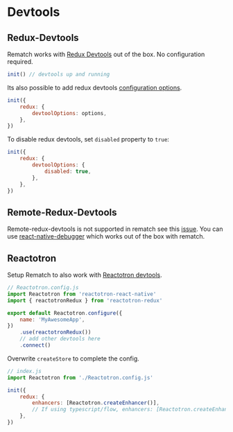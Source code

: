 # Devtools

## Redux-Devtools

Rematch works with [Redux Devtools](https://github.com/zalmoxisus/redux-devtools-extension) out of the box. No configuration required.

```javascript
init() // devtools up and running
```

Its also possible to add redux devtools [configuration options](https://github.com/zalmoxisus/redux-devtools-extension/blob/master/docs/API/Arguments.md).

```javascript
init({
	redux: {
		devtoolOptions: options,
	},
})
```

To disable redux devtools, set `disabled` property to `true`:

```javascript
init({
	redux: {
		devtoolOptions: {
			disabled: true,
		},
	},
})
```

## Remote-Redux-Devtools

Remote-redux-devtools is not supported in rematch see this [issue](https://github.com/rematch/rematch/issues/419).
You can use [react-native-debugger](https://github.com/jhen0409/react-native-debugger) which works out of the box with rematch.

## Reactotron

Setup Rematch to also work with [Reactotron devtools](https://github.com/infinitered/reactotron).

```javascript
// Reactotron.config.js
import Reactotron from 'reactotron-react-native'
import { reactotronRedux } from 'reactotron-redux'

export default Reactotron.configure({
	name: 'MyAwesomeApp',
})
	.use(reactotronRedux())
	// add other devtools here
	.connect()
```

Overwrite `createStore` to complete the config.

```javascript
// index.js
import Reactotron from './Reactotron.config.js'

init({
	redux: {
		enhancers: [Reactotron.createEnhancer()],
		// If using typescript/flow, enhancers: [Reactotron.createEnhancer!()]
	},
})
```
